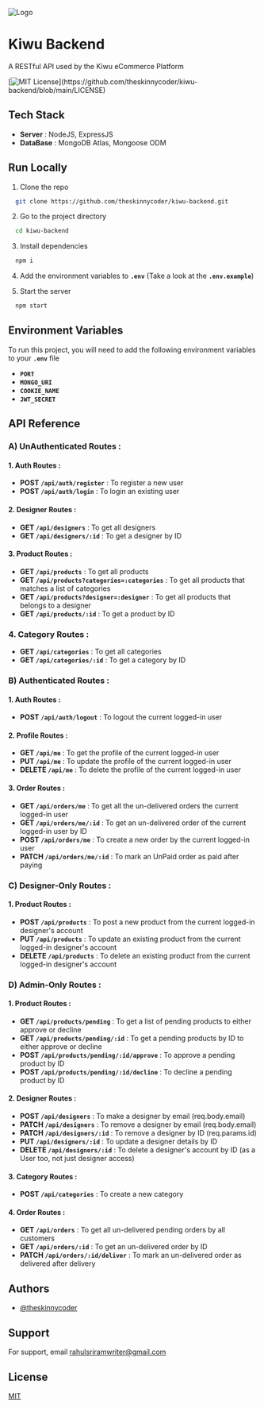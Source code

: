 ![Logo](https://dev-to-uploads.s3.amazonaws.com/uploads/articles/th5xamgrr6se0x5ro4g6.png)

# **Kiwu Backend**

A RESTful API used by the Kiwu eCommerce Platform

[![MIT License](https://img.shields.io/apm/l/atomic-design-ui.svg?)](https://github.com/theskinnycoder/kiwu-backend/blob/main/LICENSE)

## **Tech Stack**

- **Server** : NodeJS, ExpressJS
- **DataBase** : MongoDB Atlas, Mongoose ODM

## **Run Locally**

1. Clone the repo

```bash
  git clone https://github.com/theskinnycoder/kiwu-backend.git
```

2. Go to the project directory

```bash
  cd kiwu-backend
```

3. Install dependencies

```bash
  npm i
```

4. Add the environment variables to **`.env`** (Take a look at the **`.env.example`**)

5. Start the server

```bash
  npm start
```

## **Environment Variables**

To run this project, you will need to add the following environment variables to your **`.env`** file

- **`PORT`**
- **`MONGO_URI`**
- **`COOKIE_NAME`**
- **`JWT_SECRET`**

## **API Reference**

### **A) UnAuthenticated Routes :**

#### **1. Auth Routes :**

- **POST `/api/auth/register`** : To register a new user
- **POST `/api/auth/login`** : To login an existing user

#### **2. Designer Routes :**

- **GET `/api/designers`** : To get all designers
- **GET `/api/designers/:id`** : To get a designer by ID

#### **3. Product Routes :**

- **GET `/api/products`** : To get all products
- **GET `/api/products?categories=:categories`** : To get all products that matches a list of categories
- **GET `/api/products?designer=:designer`** : To get all products that belongs to a designer
- **GET `/api/products/:id`** : To get a product by ID

### **4. Category Routes :**

- **GET `/api/categories`** : To get all categories
- **GET `/api/categories/:id`** : To get a category by ID

### **B) Authenticated Routes :**

#### **1. Auth Routes :**

- **POST `/api/auth/logout`** : To logout the current logged-in user

#### **2. Profile Routes :**

- **GET `/api/me`** : To get the profile of the current logged-in user
- **PUT `/api/me`** : To update the profile of the current logged-in user
- **DELETE `/api/me`** : To delete the profile of the current logged-in user

#### **3. Order Routes :**

- **GET `/api/orders/me`** : To get all the un-delivered orders the current logged-in user
- **GET `/api/orders/me/:id`** : To get an un-delivered order of the current logged-in user by ID
- **POST `/api/orders/me`** : To create a new order by the current logged-in user
- **PATCH `/api/orders/me/:id`** : To mark an UnPaid order as paid after paying

### **C) Designer-Only Routes :**

#### **1. Product Routes :**

- **POST `/api/products`** : To post a new product from the current logged-in designer's account
- **PUT `/api/products`** : To update an existing product from the current logged-in designer's account
- **DELETE `/api/products`** : To delete an existing product from the current logged-in designer's account

### **D) Admin-Only Routes :**

#### **1. Product Routes :**

- **GET `/api/products/pending`** : To get a list of pending products to either approve or decline
- **GET `/api/products/pending/:id`** : To get a pending products by ID to either approve or decline
- **POST `/api/products/pending/:id/approve`** : To approve a pending product by ID
- **POST `/api/products/pending/:id/decline`** : To decline a pending product by ID

#### **2. Designer Routes :**

- **POST `/api/designers`** : To make a designer by email (req.body.email)
- **PATCH `/api/designers`** : To remove a designer by email (req.body.email)
- **PATCH `/api/designers/:id`** : To remove a designer by ID (req.params.id)
- **PUT `/api/designers/:id`** : To update a designer details by ID
- **DELETE `/api/designers/:id`** : To delete a designer's account by ID (as a User too, not just designer access)

#### **3. Category Routes :**

- **POST `/api/categories`** : To create a new category

#### **4. Order Routes :**

- **GET `/api/orders`** : To get all un-delivered pending orders by all customers
- **GET `/api/orders/:id`** : To get an un-delivered order by ID
- **PATCH `/api/orders/:id/deliver`** : To mark an un-delivered order as delivered after delivery

## **Authors**

- [@theskinnycoder](https://www.github.com/theskinnycoder)

## **Support**

For support, email rahulsriramwriter@gmail.com

## **License**

[MIT](https://choosealicense.com/licenses/mit/)
